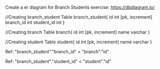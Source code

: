 Create a er diagram for Branch Students exercise: https://dbdiagram.io/


//Creating branch_student
Table branch_student{
  id int [pk, increment]
  branch_id int 
  student_id int
}

//Creating branch
Table branch{
  id int [pk, increment]
  name varchar
}

//Creating student
Table student{
  id int [pk, increment]
  name varchar
}


Ref: "branch_student"."branch_id" < "branch"."id"

Ref: "branch_student"."student_id" < "student"."id"